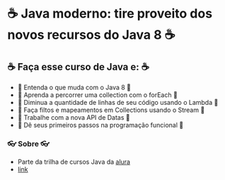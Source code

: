 # :coffee: Java moderno: tire proveito dos novos recursos do Java 8 :coffee:


## :coffee: Faça esse curso de Java e: :coffee:
  

- :ship: Entenda o que muda com o Java 8 :ship:
- :ship: Aprenda a percorrer uma collection com o forEach :ship:
- :ship: Diminua a quantidade de linhas de seu código usando o Lambda :ship:
- :ship: Faça filtos e mapeamentos em Collections usando o Stream :ship:
- :ship: Trabalhe com a nova API de Datas :ship:
- :ship: Dê seus primeiros passos na programação funcional :ship:

### :eyeglasses: Sobre :eyeglasses:
- Parte da trilha de cursos Java da [alura](https://cursos.alura.com.br)
- [link](https://cursos.alura.com.br/course/java8-lambdas)
